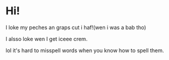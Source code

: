# Hi! 

I loke my peches an graps cut i haf!(wen i was a bab tho)

I alsso loke wen I get iceee crem.

lol it's hard to misspell words when you know how to spell them.

